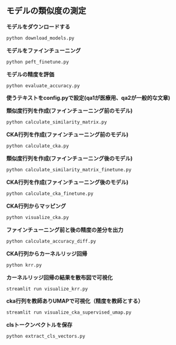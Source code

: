 ## モデルの類似度の測定
**モデルをダウンロードする**
   ```bash
   python download_models.py
   ```

**モデルをファインチューニング**
   ```bash
   python peft_finetune.py
   ```

**モデルの精度を評価**
   ```bash
   python evaluate_accuracy.py
   ```

**使うテキストをconfig.pyで設定(qa1が医療用、qa2が一般的な文章)**

**類似度行列を作成(ファインチューニング前のモデル)**
   ```bash
   python calculate_similarity_matrix.py
   ```

**CKA行列を作成(ファインチューニング前のモデル)**
   ```bash
   python calculate_cka.py
   ```

**類似度行列を作成(ファインチューニング後のモデル)**
   ```bash
   python calculate_similarity_matrix_finetune.py
   ```

**CKA行列を作成(ファインチューニング後のモデル)**
   ```bash
   python calculate_cka_finetune.py
   ```

**CKA行列からマッピング**
   ```bash
   python visualize_cka.py
   ```

**ファインチューニング前と後の精度の差分を出力**
   ```bash
   python calculate_accuracy_diff.py
   ```

**CKA行列からカーネルリッジ回帰**
   ```bash
   python krr.py
   ```

**カーネルリッジ回帰の結果を散布図で可視化**
   ```bash
   streamlit run visualize_krr.py
   ```

**cka行列を教師ありUMAPで可視化（精度を教師とする）**
   ```bash
   streamlit run visualize_cka_supervised_umap.py
   ```

**clsトークンベクトルを保存**
   ```bash
   python extract_cls_vectors.py
   ```

